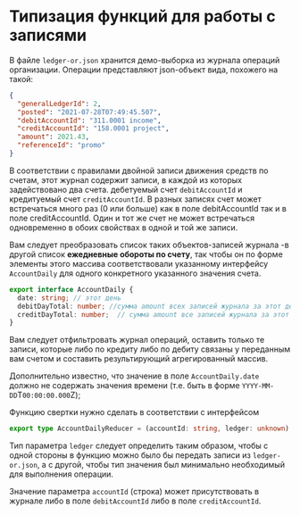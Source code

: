 # Типизация функций для работы с записями

В файле `ledger-or.json` хранится демо-выборка из журнала операций организации. Операции представляют json-объект вида, похожего на такой:

```json
{
  "generalLedgerId": 2,
  "posted": "2021-07-28T07:49:45.507",
  "debitAccountId": "311.0001 income",
  "creditAccountId": "158.0001 project",
  "amount": 2021.43,
  "referenceId": "promo"
}
```

В соответствии с правилами двойной записи движения средств по счетам, этот журнал содержит записи, в каждой из которых задействовано два счета. дебетуемый счет `debitAccountId` и кредитуемый счет `creditAccountId`. В разных записях счет может встречаться много раз (0 или больше) как в поле debitAccountId так и в поле creditAccountId. Один и тот же счет не может встречаться одновременно в обоих свойствах в одной и той же записи.

Вам следует преобразовать список таких объектов-записей журнала -в другой список **ежедневные обороты по счету**, так чтобы он по форме элементы этого массива соответствовали указанному интерфейсу `AccountDaily` для одного конкретного указанного значения счета.

```ts
export interface AccountDaily {
  date: string; // этот день
  debitDayTotal: number; //сумма amount всех записей журнала за этот день, где указанный счет дебетуется
  creditDayTotal: number;  // сумма amount все записей журнала за этот день, где указанный счет кредитуется
}
```

Вам следует отфильтровать журнал операций, оставить только те записи, которые либо по кредиту либо по дебиту связаны у переданным вам счетом и составить результирующий агрегированный массив.

Дополнительно известно, что значение в поле `AccountDaily.date` должно не содержать значения времени (т.е. быть в форме `YYYY-MM-DD`T`00:00:00.000`Z);

Функцию свертки нужно сделать в соответствии с интерфейсом

```ts
export type AccountDailyReducer = (accountId: string, ledger: unknown) => AccountDaily[];
```

Тип параметра `ledger` следует определить таким образом, чтобы с одной стороны в функцию можно было бы передать записи из `ledger-or.json`, а с другой, чтобы тип значения был минимально необходимый для выполнения операции.

Значение параметра `accountId` (строка) может присутствовать в журнале либо в поле `debitAccountId` либо в поле `creditAccountId`.
